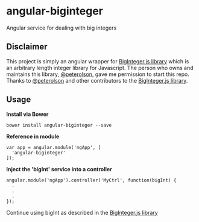# angular-biginteger
Angular service for dealing with big integers 

## Disclaimer
This project is simply an angular wrapper for [BigInteger.js library](https://github.com/peterolson/BigInteger.js) which is an arbitrary length integer library for Javascript. The person who owns and maintains this library, [@peterolson](https://github.com/peterolson), gave me permission to start this repo. Thanks to [@peterolson](https://github.com/peterolson) and other contributors to the [BigInteger.js library](https://github.com/peterolson/BigInteger.js).


## Usage
**Install via Bower**
```
bower install angular-biginteger --save
```

**Reference in module**
```
var app = angular.module('ngApp', [
  'angular-biginteger'
]);
```

**Inject the 'bigInt' service into a controller**
```
angular.module('ngApp').controller('MyCtrl', function(bigInt) {
  .
  .
  .
});
```

Continue using bigInt as described in the [BigInteger.js library](https://github.com/peterolson/BigInteger.js)

